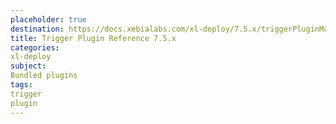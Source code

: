 ```yaml
---
placeholder: true
destination: https://docs.xebialabs.com/xl-deploy/7.5.x/triggerPluginManual.html
title: Trigger Plugin Reference 7.5.x
categories:
xl-deploy
subject:
Bundled plugins
tags:
trigger
plugin
---
```

